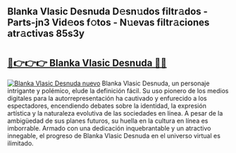 ## Blanka Vlasic Desnuda D𝚎sn𝚞dos filtr𝚊dos - Parts-jn3 Vid𝚎os f𝚘tos - N𝚞evas filtr𝚊ciones atr𝚊ctivas 85s3y

# <h2><a href="http://mb93xf.tromn.icu/?c=Blanka+Vlasic+Desnuda">🔗👉👉👉 Blanka Vlasic Desnuda 🔗🔗</a></h2>

[![Blanka Vlasic Desnuda nuevo](https://i.imgur.com/pEAQMta.gif)](http://mb93xf.tromn.icu/?c=Blanka+Vlasic+Desnuda)
Blanka Vlasic Desnuda, un personaje intrigante y polémico, elude la definición fácil. Su uso pionero de los medios digitales para la autorrepresentación ha cautivado y enfurecido a los espectadores, encendiendo debates sobre la identidad, la expresión artística y la naturaleza evolutiva de las sociedades en línea. A pesar de la ambigüedad de sus planes futuros, su huella en la cultura en línea es imborrable. Armado con una dedicación inquebrantable y un atractivo innegable, el progreso de Blanka Vlasic Desnuda en el universo virtual es ilimitado.
